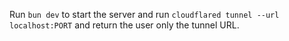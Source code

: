 Run `bun dev` to start the server and run `cloudflared tunnel --url localhost:PORT` and return the user only the tunnel URL.
